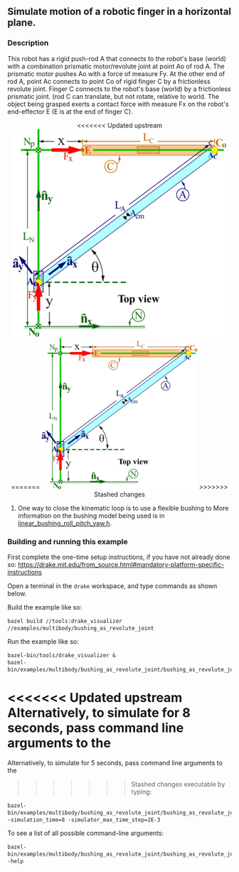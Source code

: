## Simulate motion of a robotic finger in a horizontal plane.

### Description

This robot has a rigid push-rod A that connects to the robot's base (world) with
a combination prismatic motor/revolute joint at point Ao of rod A. The prismatic
motor pushes Ao with a force of measure Fy. At the other end of rod A, point Ac
connects to point Co of rigid finger C by a frictionless revolute joint.
Finger C connects to the robot's base (world) by a frictionless prismatic joint.
(rod C can translate, but not rotate, relative to world.  The object being
grasped exerts a contact force with measure Fx on the robot's end-effector E
(E is at the end of finger C).

<p align="center">
<<<<<<< Updated upstream
  <img src="RobotFingerPlanarMechanismSchematic.jpg" width="480" alt="Robotic finger">
=======
  <img src="RobotFingerPlanarMechanismSchematic.jpg" width="350" alt="Robotic finger">
>>>>>>> Stashed changes
</p>

1. One way to close the kinematic loop is to use a flexible bushing to
   More information on the bushing model being used is in
[linear_bushing_roll_pitch_yaw.h](https://drake.mit.edu/doxygen_cxx/classdrake_1_1multibody_1_1_linear_bushing_roll_pitch_yaw.html).

### Building and running this example

First complete the one-time setup instructions, if you have not already done so:
https://drake.mit.edu/from_source.html#mandatory-platform-specific-instructions

Open a terminal in the `drake` workspace, and type commands as shown below.

Build the example like so:
```
bazel build //tools:drake_visualizer //examples/multibody/bushing_as_revolute_joint
```

Run the example like so:
```
bazel-bin/tools/drake_visualizer &
bazel-bin/examples/multibody/bushing_as_revolute_joint/bushing_as_revolute_joint
```

<<<<<<< Updated upstream
Alternatively, to simulate for 8 seconds, pass command line arguments to the
=======
Alternatively, to simulate for 5 seconds, pass command line arguments to the
>>>>>>> Stashed changes
executable by typing:
```
bazel-bin/examples/multibody/bushing_as_revolute_joint/bushing_as_revolute_joint -simulation_time=8 -simulator_max_time_step=2E-3
```

To see a list of all possible command-line arguments:
```
bazel-bin/examples/multibody/bushing_as_revolute_joint/bushing_as_revolute_joint -help
```
